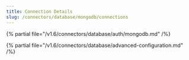 ```yaml
---
title: Connection Details
slug: /connectors/database/mongodb/connections
---
```


{% partial file="/v1.6/connectors/database/auth/mongodb.md" /%}

{% partial file="/v1.6/connectors/database/advanced-configuration.md" /%}